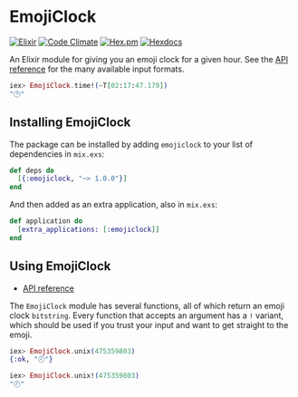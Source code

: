 # EmojiClock
[![Elixir](https://img.shields.io/badge/%F0%9F%95%91-Elixir-blue.svg)](https://github.com/nathanhornby/emojiclock-elixir)
[![Code Climate](https://codeclimate.com/github/nathanhornby/emojiclock-elixir/badges/gpa.svg)](https://codeclimate.com/github/nathanhornby/emojiclock-elixir) [![Hex.pm](https://img.shields.io/hexpm/v/emojiclock.svg)](https://hex.pm/packages/emojiclock)
[![Hexdocs](https://img.shields.io/badge/docs-hexdocs-blue.svg)](https://hexdocs.pm/emojiclock/readme.html)

An Elixir module for giving you an emoji clock for a given hour. See the [API reference](https://hexdocs.pm/emojiclock/EmojiClock.html) for the many available input formats.

```elixir
iex> EmojiClock.time!(~T[02:17:47.179])
"🕑"
```

## Installing EmojiClock

The package can be installed by adding `emojiclock` to your list of dependencies in `mix.exs`:

```elixir
def deps do
  [{:emojiclock, "~> 1.0.0"}]
end
```

And then added as an extra application, also in `mix.exs`:

```elixir
def application do
  [extra_applications: [:emojiclock]]
end
```

## Using EmojiClock

- [API reference](https://hexdocs.pm/emojiclock/EmojiClock.html)

The `EmojiClock` module has several functions, all of which return an emoji clock `bitstring`. Every function that accepts an argument has a `!` variant, which should be used if you trust your input and want to get straight to the emoji.

```elixir
iex> EmojiClock.unix(475359803)
{:ok, "🕗"}

iex> EmojiClock.unix!(475359803)
"🕗"
```
